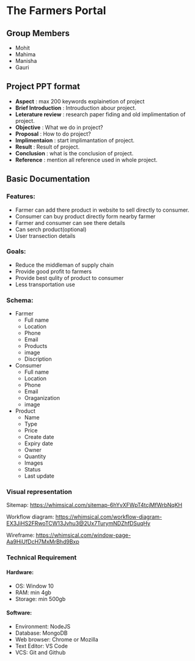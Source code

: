# The Farmers Portal

## Group Members
- Mohit
- Mahima
- Manisha
- Gauri

## Project PPT format
- <b>Aspect</b> :  max 200 keywords explainetion of project
- <b>Brief Introduction</b> : Introuduction abour project.
- <b>Leterature review</b> : research paper fiding and old implimentation of project.
- <b>Objective</b> : What we do in project?
- <b>Proposal</b> : How to do project?
- <b>Implimentaion</b> : start implimantation of project.
- <b>Result</b> : Result of project.
- <b>Conclusion</b> : what is the conclusion of project.
- <b>Reference</b> : mention all reference used in whole project.


## Basic Documentation
### Features:
-	Farmer can add there product in website to sell directly to consumer.
-	Consumer can buy product directly form nearby farmer
-	Farmer and consumer can see there details
-	Can serch product(optional)
-	User transection details
### Goals:
- Reduce the middleman of supply chain
- Provide good profit to farmers
- Provide best qulity of product to consumer
- Less transportation use

### Schema:
- Farmer
    - Full name
    - Location
    - Phone
    - Email
    - Products
    - image
    - Discription
- Consumer
    - Full name
    - Location
    - Phone
    - Email
    - Oraganization
    - image
- Product
    - Name
    - Type
    - Price
    - Create date
    - Expiry date
    - Owner
    - Quantity
    - Images
    - Status
    - Last update

### Visual representation
Sitemap: https://whimsical.com/sitemap-6hYvXFWpT4tcjMfWrbNqKH

Workflow diagram: https://whimsical.com/workflow-diagram-EX3JiHS2FRwoTCW13Jvhu3@2Ux7TurymNDZhfDSuqHy

Wireframe: https://whimsical.com/window-page-Aa9HiUfDcH7MxMrBhd9Bxp

### Technical Requirement
#### Hardware:
- OS: Window 10
- RAM: min 4gb
- Storage: min 500gb
#### Software:
- Environment: NodeJS
- Database: MongoDB
- Web browser: Chrome or Mozilla
- Text Editor: VS Code
- VCS: Git and Github